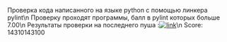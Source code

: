 Проверка кода написанного на языке python с помощью линкера pylint\n  Проверку проходят программы, балл в pylint которых больше 7.00\n  Результаты проверки на последнего пуша :[![link](https://github.com/andrey-andreu/linux-git1/actions/workflows/linter.yml/badge.svg)](https://github.com/andrey-andreu/linux-git1/actions/workflows/linter.yml)\n  Score: 14310143100
